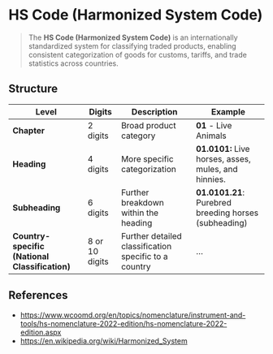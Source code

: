 # HS Code (Harmonized System Code)

> The **HS Code (Harmonized System Code)** is an internationally standardized system for classifying traded products, enabling consistent categorization of goods for customs, tariffs, and trade statistics across countries.

## Structure

| **Level** | **Digits** | **Description** | **Example** |
| --- | --- | --- | --- |
| **Chapter** | 2 digits | Broad product category | **01** - Live Animals |
| **Heading** | 4 digits | More specific categorization | **01.0101:** Live horses, asses, mules, and hinnies. |
| **Subheading** | 6 digits | Further breakdown within the heading | **01.0101.21**: Purebred breeding horses (subheading) |
| **Country-specific (National Classification)** | 8 or 10 digits | Further detailed classification specific to a country | … |

## References

- https://www.wcoomd.org/en/topics/nomenclature/instrument-and-tools/hs-nomenclature-2022-edition/hs-nomenclature-2022-edition.aspx
- https://en.wikipedia.org/wiki/Harmonized_System